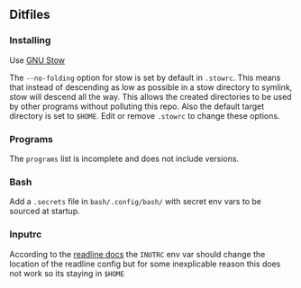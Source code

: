 ## Ditfiles

### Installing

Use [GNU Stow](https://www.gnu.org/software/stow)

The `--no-folding` option for stow is set by default in `.stowrc`.
This means that instead of descending as low as possible in a stow directory to symlink, stow will descend all the way.
This allows the created directories to be used by other programs without polluting this repo.
Also the default target directory is set to `$HOME`. Edit or remove `.stowrc` to change these options.


<!-- TODO -->
### Programs

The `programs` list is incomplete and does not include versions.


### Bash

Add a `.secrets` file in `bash/.config/bash/` with secret env vars to be sourced at startup.


### Inputrc

According to the [readline docs](https://man7.org/linux/man-pages/man3/readline.3.html) the `INUTRC` env var 
should change the location of the readline config but for some inexplicable reason this does not work so its staying in `$HOME`

